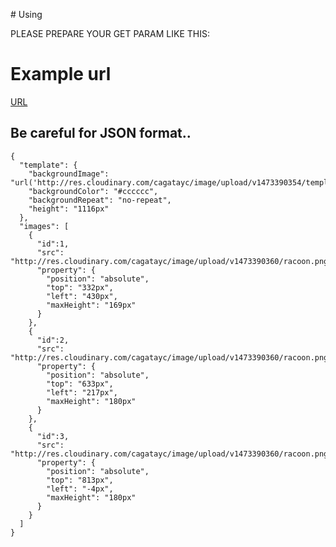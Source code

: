 # Using

PLEASE PREPARE YOUR GET PARAM LIKE THIS:

# Example url
[URL](https//cagataycali.xyz/imgify/?content=%7B%20%22template%22:%20%7B%20%22backgroundImage%22:%20%22url%28%27http://res.cloudinary.com/cagatayc/image/upload/v1473390354/template.png%27%29%22,%20%22backgroundColor%22:%20%22#cccccc%22,%20%22backgroundRepeat%22:%20%22no-repeat%22,%20%22height%22:%20%221116px%22%20%7D,%20%22images%22:%20%5B%20%7B%20%22id%22:1,%20%22src%22:%20%22http://res.cloudinary.com/cagatayc/image/upload/v1473390360/racoon.png%22,%20%22property%22:%20%7B%20%22position%22:%20%22absolute%22,%20%22top%22:%20%22332px%22,%20%22left%22:%20%22430px%22,%20%22maxHeight%22:%20%22169px%22%20%7D%20%7D,%20%7B%20%22id%22:2,%20%22src%22:%20%22http://res.cloudinary.com/cagatayc/image/upload/v1473390360/racoon.png%22,%20%22property%22:%20%7B%20%22position%22:%20%22absolute%22,%20%22top%22:%20%22633px%22,%20%22left%22:%20%22217px%22,%20%22maxHeight%22:%20%22180px%22%20%7D%20%7D,%20%7B%20%22id%22:3,%20%22src%22:%20%22http://res.cloudinary.com/cagatayc/image/upload/v1473390360/racoon.png%22,%20%22property%22:%20%7B%20%22position%22:%20%22absolute%22,%20%22top%22:%20%22813px%22,%20%22left%22:%20%22-4px%22,%20%22maxHeight%22:%20%22180px%22%20%7D%20%7D%20%5D%20%7D)

## Be careful for JSON format..
```
{
  "template": {
    "backgroundImage": "url('http://res.cloudinary.com/cagatayc/image/upload/v1473390354/template.png')",
    "backgroundColor": "#cccccc",
    "backgroundRepeat": "no-repeat",
    "height": "1116px"
  },
  "images": [
    {
      "id":1,
      "src": "http://res.cloudinary.com/cagatayc/image/upload/v1473390360/racoon.png",
      "property": {
        "position": "absolute",
        "top": "332px",
        "left": "430px",
        "maxHeight": "169px"
      }
    },
    {
      "id":2,
      "src": "http://res.cloudinary.com/cagatayc/image/upload/v1473390360/racoon.png",
      "property": {
        "position": "absolute",
        "top": "633px",
        "left": "217px",
        "maxHeight": "180px"
      }
    },
    {
      "id":3,
      "src": "http://res.cloudinary.com/cagatayc/image/upload/v1473390360/racoon.png",
      "property": {
        "position": "absolute",
        "top": "813px",
        "left": "-4px",
        "maxHeight": "180px"
      }
    }
  ]
}
```
